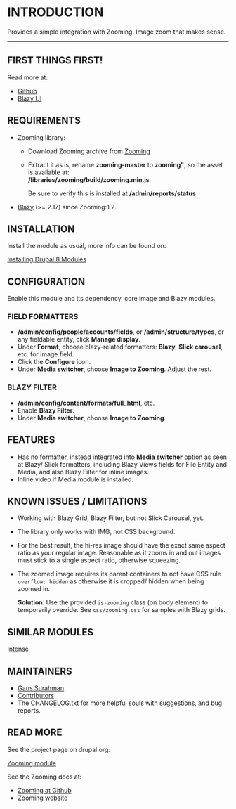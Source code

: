# INTRODUCTION

Provides a simple integration with Zooming. Image zoom that makes sense.

***
## <a name="first"> </a>FIRST THINGS FIRST!
Read more at:
* [Github](https://git.drupalcode.org/project/blazy/-/blob/8.x-2.x/docs/README.md#first-things-first)
* [Blazy UI](/admin/help/blazy_ui#first)


## REQUIREMENTS
* Zooming library:
  + Download Zooming archive from
    [Zooming](https://github.com/kingdido999/zooming)
  + Extract it as is, rename **zooming-master** to **zooming"**, so the
    asset is available at:  
    **/libraries/zooming/build/zooming.min.js**

    Be sure to verify this is installed at **/admin/reports/status**

* [Blazy](https://drupal.org/project/blazy) (>= 2.17) since Zooming:1.2.    


## INSTALLATION
Install the module as usual, more info can be found on:

[Installing Drupal 8 Modules](https://drupal.org/node/1897420)


## CONFIGURATION
Enable this module and its dependency, core image and Blazy modules.

### FIELD FORMATTERS
* **/admin/config/people/accounts/fields**, or **/admin/structure/types**,
  or any fieldable entity, click **Manage display**.
* Under **Format**, choose blazy-related formatters:
  **Blazy**, **Slick carousel**, etc. for image field.
* Click the **Configure** icon.
* Under **Media switcher**, choose **Image to Zooming**. Adjust the rest.

### BLAZY FILTER
* **/admin/config/content/formats/full_html**, etc.
* Enable **Blazy Filter**.
* Under **Media switcher**, choose **Image to Zooming**.


## FEATURES
* Has no formatter, instead integrated into **Media switcher** option as seen at
  Blazy/ Slick formatters, including Blazy Views fields for File Entity and
  Media, and also Blazy Filter for inline images.
* Inline video if Media module is installed.


## KNOWN ISSUES / LIMITATIONS
* Working with Blazy Grid, Blazy Filter, but not Slick Carousel, yet.
* The library only works with IMG, not CSS background.
* For the best result, the hi-res image should have the exact same aspect ratio
  as your regular image. Reasonable as it zooms in and out images must stick to
  a single aspect ratio, otherwise squeezing.
* The zoomed image requires its parent containers to not have CSS rule
  `overflow: hidden` as otherwise it is cropped/ hidden when being zoomed in.

  **Solution**:
  Use the provided `is-zooming` class (on body element) to temporarily override.
  See `css/zooming.css` for samples with Blazy grids.


## SIMILAR MODULES
[Intense](https://drupal.org/project/intense)


## MAINTAINERS
* [Gaus Surahman](https://drupal.org/user/159062)
* [Contributors](https://www.drupal.org/node/3031940/committers)
* The CHANGELOG.txt for more helpful souls with suggestions, and bug reports.


## READ MORE
See the project page on drupal.org:

[Zooming module](https://drupal.org/project/zooming)

See the Zooming docs at:

* [Zooming at Github](https://github.com/kingdido999/zooming)
* [Zooming website](https://desmonding.me/zooming)
